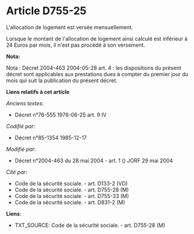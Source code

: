 # Article D755-25

L'allocation de logement est versée mensuellement.

Lorsque le montant de l'allocation de logement ainsi calculé est inférieur à 24 Euros par mois, il n'est pas procédé à son
versement.

**Nota:**

Nota : Décret 2004-463 2004-05-28 art. 4 : les dispositions du présent décret sont applicables aux prestations dues à compter
du premier jour du mois qui suit la publication du présent décret.

**Liens relatifs à cet article**

_Anciens textes_:

  - Décret n°76-555 1976-06-25 art. 9 IV

_Codifié par_:

  - Décret n°85-1354 1985-12-17

_Modifié par_:

  - Décret n°2004-463 du 28 mai 2004 - art. 1 () JORF 29 mai 2004

_Cité par_:

  - Code de la sécurité sociale. - art. D133-2 (VD)
  - Code de la sécurité sociale. - art. D755-28 (M)
  - Code de la sécurité sociale. - art. D755-33 (M)
  - Code de la sécurité sociale. - art. D831-2 (M)

**Liens**:

  - TXT_SOURCE: Code de la sécurité sociale. - art. D755-28 (M)
